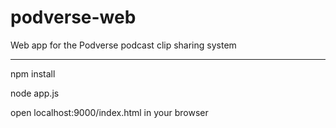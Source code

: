 # podverse-web
Web app for the Podverse podcast clip sharing system

---

npm install

node app.js

open localhost:9000/index.html in your browser
